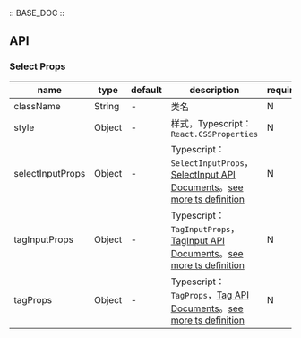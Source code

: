 :: BASE_DOC ::

## API

### Select Props

name | type | default | description | required
-- | -- | -- | -- | --
className | String | - | 类名 | N
style | Object | - | 样式，Typescript：`React.CSSProperties` | N
selectInputProps | Object | - | Typescript：`SelectInputProps`，[SelectInput API Documents](./select-input?tab=api)。[see more ts definition](https://github.com/TDesignOteam/tdesign-mobile-react/tree/develop/src/select/type.ts) | N
tagInputProps | Object | - | Typescript：`TagInputProps`，[TagInput API Documents](./tag-input?tab=api)。[see more ts definition](https://github.com/TDesignOteam/tdesign-mobile-react/tree/develop/src/select/type.ts) | N
tagProps | Object | - | Typescript：`TagProps`，[Tag API Documents](./tag?tab=api)。[see more ts definition](https://github.com/TDesignOteam/tdesign-mobile-react/tree/develop/src/select/type.ts) | N
